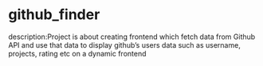 # github_finder
description:Project is about creating frontend which fetch data from Github API
and use that data to display github’s users data such as username, projects, rating etc
on a dynamic frontend
